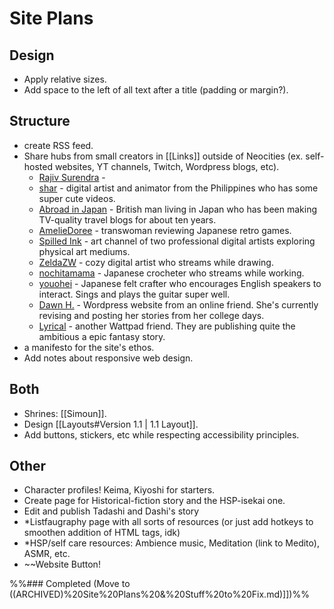 # Site Plans
## Design
- Apply relative sizes.
- Add space to the left of all text after a title (padding or margin?).
## Structure
- create RSS feed.
- Share hubs from small creators in [[Links]] outside of Neocities (ex. self-hosted websites, YT channels, Twitch, Wordpress blogs, etc).
	- [Rajiv Surendra](https://www.youtube.com/@rajivsurendra) -
	- [shar](https://www.youtube.com/@shar) - digital artist and animator from the Philippines who has some super cute videos.
	- [Abroad in Japan](https://www.youtube.com/@AbroadinJapan) - British man living in Japan who has been making TV-quality travel blogs for about ten years.
	- [AmelieDoree](https://www.youtube.com/@AmelieDoree) - transwoman reviewing Japanese retro games.
	- [Spilled Ink](https://www.youtube.com/@SpilledInkyt) - art channel of two professional digital artists exploring physical art mediums.
	- [ZeldaZW](https://www.twitch.tv/zeldacw) - cozy digital artist who streams while drawing.
	- [nochitamama](https://www.twitch.tv/nochitamama) - Japanese crocheter who streams while working.
	- [youohei](https://www.twitch.tv/yoouhei) - Japanese felt crafter who encourages English speakers to interact. Sings and plays the guitar super well.
	- [Dawn H.](https://dawnahwriting.wordpress.com/) - Wordpress website from an online friend. She's currently revising and posting her stories from her college days.
	- [Lyrical](https://www.wattpad.com/user/exLyrical) - another Wattpad friend. They are publishing quite the ambitious a epic fantasy story.
- a manifesto for the site's ethos.
- Add notes about responsive web design.
## Both
- Shrines: [[Simoun]].
- Design [[Layouts#Version 1.1 | 1.1 Layout]].
- Add buttons, stickers, etc while respecting accessibility principles.
## Other
- Character profiles! Keima, Kiyoshi for starters.
- Create page for Historical-fiction story and the HSP-isekai one.
- Edit and publish Tadashi and Dashi's story
- *Listfaugraphy page with all sorts of resources (or just add hotkeys to smoothen addition of HTML tags, idk)
- *HSP/self care resources: Ambience music, Meditation (link to Medito), ASMR, etc.
- ~~Website Button!

%%### Completed (Move to ((ARCHIVED)%20Site%20Plans%20&%20Stuff%20to%20Fix.md)]])%%